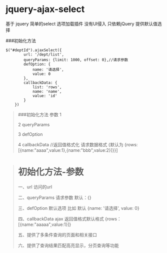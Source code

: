 # jquery-ajax-select
基于 jquery 简单的select 选项加载插件
没有UI侵入 只依赖jQuery
提供默认值选择 

###初始化方法

```
$("#deptId").ajaxSelect({
        url: '/dept/list',
        queryParams: {limit: 1000, offset: 0},//请求参数
        defOption: {
            name: '请选择',
            value: 0
        },
        callbackData: {
            list: 'rows',
            name: 'name',
            value: 'id'
        }
    })
 ```
> ###初始化方法 参数
> 1 
>
> 2 queryParams 
>
> 3 defOption
>
> 4 callbackData //返回值格式化 请求数据格式 {默认为 {rows:[{name:"aaaa",value:1},{name:"bbb",value:2}]}}]

> # 初始化方法-参数
> 一、url 访问的url
>
> 二、queryParams 请求参数 默认：{}
>
> 三、defOption 默认选项 比如 默认  {name: '请选择', value: 0}
>
> 四、callbackData ajax 返回值格式默认格式 {rows：[{name:"aaaaa",value:1}]}
>
> 五、提供了多条件查询的页面和相关接口
>
> 六、提供了查询结果匹配高亮显示，分页查询等功能
